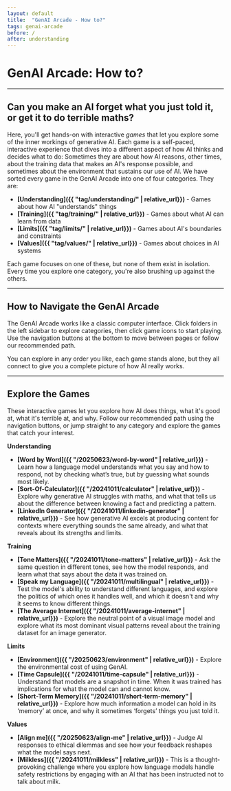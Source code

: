 ```yaml
---
layout: default
title:  "GenAI Arcade - How to?"
tags: genai-arcade
before: /
after: understanding
---
```

# GenAI Arcade: How to? 
---

## Can you make an AI forget what you just told it, or get it to do terrible maths? 

Here, you'll get hands-on with interactive *games* that let you explore some of the inner workings of generative AI. Each game is a self-paced, interactive experience that dives into a different aspect of how AI thinks and decides what to do: Sometimes they are about how AI reasons, other times, about the training data that makes an AI's response possible, and sometimes about the environment that sustains our use of AI. We have sorted every game in the GenAI Arcade into one of four categories. They are:

   * **[Understanding]({{ "tag/understanding/" | relative_url}})** - Games about how AI "understands" things
   * **[Training]({{ "tag/training/" | relative_url}})** - Games about what AI can learn from data
   * **[Limits]({{ "tag/limits/" | relative_url}})** - Games about AI's boundaries and constraints
   * **[Values]({{ "tag/values/" | relative_url}})** - Games about choices in AI systems

Each game focuses on one of these, but none of them exist in isolation. Every time you explore one category, you're also brushing up against the others.

---

## How to Navigate the GenAI Arcade

The GenAI Arcade works like a classic computer interface. Click folders in the left sidebar to explore categories, then click game icons to start playing. Use the navigation buttons at the bottom to move between pages or follow our recommended path.

You can explore in any order you like, each game stands alone, but they all connect to give you a complete picture of how AI really works.


---

## Explore the Games

These interactive games let you explore how AI does things, what it's good at, what it's terrible at, and why. Follow our recommended path using the navigation buttons, or jump straight to any category and explore the games that catch your interest.

**Understanding**
- **[Word by Word]({{ "/20250623/word-by-word" | relative_url}})** - Learn how a language model understands what you say and how to respond, not by checking what’s true, but by guessing what sounds most likely.
- **[Sort-Of-Calculator]({{ "/20241011/calculator" | relative_url}})** - Explore why generative AI struggles with maths, and what that tells us about the difference between knowing a fact and predicting a pattern.
- **[LinkedIn Generator]({{ "/20241011/linkedin-generator" | relative_url}})** - See how generative AI excels at producing content for contexts  where everything sounds the same already, and what that reveals about its strengths and limits.

**Training**
- **[Tone Matters]({{ "/20241011/tone-matters" | relative_url}})** - Ask the same question in different tones, see how the model responds, and learn what that says about the data it was trained on.
- **[Speak my Language]({{ "/20241011/multilingual" | relative_url}})** - Test the model's ability to understand different languages, and explore the politics of which ones it handles well, and which it doesn't and why it seems to know different things.
- **[The Average Internet]({{ "/20241011/average-internet" | relative_url}})** - Explore the neutral point of a visual image model and explore what its most dominant visual patterns reveal about the training dataset for an image generator.
 
**Limits** 
- **[Environment]({{ "/20250623/environment" | relative_url}})** - Explore the environmental cost of using GenAI. 
- **[Time Capsule]({{ "/20241011/time-capsule" | relative_url}})** - Understand that models are a snapshot in time. When it was trained has implications for what the model can and cannot know.
- **[Short-Term Memory]({{ "/20241011/short-term-memory" | relative_url}})** - Explore how much information a model can hold in its ‘memory’  at once, and why it sometimes ‘forgets’ things you just told it.

**Values**
- **[Align me]({{ "/20250623/align-me" | relative_url}})** - Judge AI responses to ethical dilemmas and see how your feedback reshapes what the model says next.
- **[Milkless]({{ "/20241011/milkless" | relative_url}})** - This is a thought-provoking challenge where you explore how language models handle safety restrictions by engaging with an AI that has been instructed not to talk about milk. 
